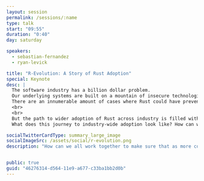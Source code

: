 ```yaml
---
layout: session
permalink: /sessions/:name
type: talk
start: "09:55"
duration: "0:40"
day: saturday

speakers:
  - sebastian-fernandez
  - ryan-levick

title: "R-Evolution: A Story of Rust Adoption"
special: Keynote
desc: |
  The software industry has a billion dollar problem.
  Our underlying systems are built on a mountain of insecure technologies that make it next to impossible to write secure software.
  There are an innumerable amount of cases where Rust could have prevented serious security issues that not only had a deep impact on companies but more importantly on people.
  <br>
  <br>
  But the path to wider adoption of Rust across industry is filled with many challenges not only for companies but for the Rust community itself.
  What does this journey to industry-wide adoption look like? How can we all work together to make sure that as more companies start adopting Rust, the language gets even better?

socialTwitterCardType: summary_large_image
socialImageSrc: /assets/social/r-evolution.png
description: "How can we all work together to make sure that as more companies start adopting Rust, the language gets even better?"


public: true
guid: "46276314-d564-11e9-a677-c33ba1bb2d0b"
---
```

